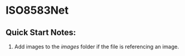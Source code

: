 # **ISO8583Net**


## Quick Start Notes:
1. Add images to the *images* folder if the file is referencing an image.
